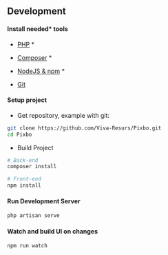 ## Development

#### Install needed* tools

- [PHP](http://php.net/) *

- [Composer](https://getcomposer.org/download/) *

- [NodeJS & npm](https://nodejs.org/en/download/) *

- [Git](https://git-scm.com/download/win)

#### Setup project

- Get repository, example with git:

```bash
git clone https://github.com/Viva-Resurs/Pixbo.git
cd Pixbo
```

- Build Project

```bash
# Back-end
composer install

# Front-end
npm install
```

#### Run Development Server

```bash
php artisan serve
```

#### Watch and build UI on changes

```bash
npm run watch
```
